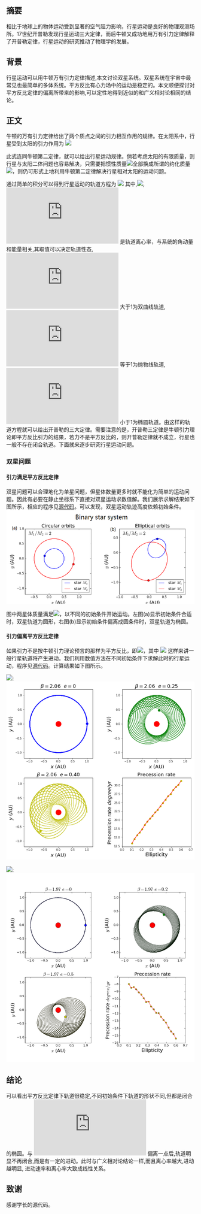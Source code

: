 ## 摘要

相比于地球上的物体运动受到显著的空气阻力影响，行星运动是良好的物理观测场所。17世纪开普勒发现行星运动三大定律，而后牛顿又成功地用万有引力定律解释了开普勒定律，行星运动的研究推动了物理学的发展。

## 背景

行星运动可以用牛顿万有引力定律描述,本文讨论双星系统。双星系统在宇宙中最常见也最简单的多体系统。平方反比有心力场中的运动是稳定的。本文顺便探讨对平方反比定律的偏离所带来的影响,可以定性地得到近似的和广义相对论相同的结论。

## 正文

牛顿的万有引力定律给出了两个质点之间的引力相互作用的规律。在太阳系中，行星受到太阳的引力作用为 
![](http://latex.codecogs.com/gif.latex?f_{G}=\frac{GM_{S}M_{P}}{r^2})

此式连同牛顿第二定律，就可以给出行星运动规律。倘若考虑太阳的有限质量，则行星与太阳二体问题也容易解决，只需要把惯性质量![](http://latex.codecogs.com/gif.latex?M_{E})全部换成所谓的约化质量 ![](http://latex.codecogs.com/gif.latex?\mu=\frac{M_{S}M_{P}}{M_{S}+M_{P}})，则仍可形式上地利用牛顿第二定律解决行星相对太阳的运动问题。 

通过简单的积分可以得到行星运动的轨道方程为 
![](http://latex.codecogs.com/gif.latex?r=\frac{l}{1-e\cos{\theta}})
其中,![](http://latex.codecogs.com/gif.latex?l=\frac{L^2}{{\mu}GM_{S}M_{P}}), ![](http://latex.codecogs.com/gif.latex?e) 是轨道离心率，与系统的角动量和能量相关,其取值可以决定轨道性态, ![](http://latex.codecogs.com/gif.latex?e) 大于1为双曲线轨道, ![](http://latex.codecogs.com/gif.latex?e) 等于1为抛物线轨道, ![](http://latex.codecogs.com/gif.latex?e) 小于1为椭圆轨道。由这样的轨道方程就可以给出开普勒的三大定律。需要注意的是，开普勒三定律是牛顿引力理论即平方反比引力的结果，若力不是平方反比的，则开普勒定律就不成立，行星也一般不存在闭合轨道。下面就来逐步研究行星运动问题。

### 双星问题
#### 引力满足平方反比定律

双星问题可以合理地化为单星问题，但星体数量更多时就不能化为简单的运动问题。因此有必要在静止坐标系下直接对双星运动求数值解。我们展示求解结果如下图所示，相应的程序见[源代码](https://github.com/Ogatayoru/compuational_physics_N2015301020145/blob/master/exercise11code1)。可以发现，双星运动轨迹高度依赖初始条件。
![image](https://github.com/Ogatayoru/compuational_physics_N2015301020145/blob/master/ch4.png)

图中两星体质量满足![](http://latex.codecogs.com/gif.latex?\frac{M_{1}}{M_{2}}=2)，以不同的初始条件开始运动。左图(a)显示初始条件合适时，双星轨道为圆形，右图(b)显示初始条件偏离成圆条件时，双星轨道为椭圆。

#### 引力偏离平方反比定律

如果引力不是按牛顿引力理论预言的那样为平方反比，即![](http://latex.codecogs.com/gif.latex?f_{G}=\frac{GM_{S}M_{P}}{r^\beta})，其中 ![](http://latex.codecogs.com/gif.latex?\beta\neq2) 这样来讲一般行星轨道将产生进动。我们利用数值方法在不同初始条件下求解此时的行星运动，程序见[源代码](https://github.com/Ogatayoru/compuational_physics_N2015301020145/blob/master/exercise11code2)。计算结果如下图所示。

![](http://latex.codecogs.com/gif.latex?\beta=2.06):
![image](https://github.com/Ogatayoru/compuational_physics_N2015301020145/blob/master/2.06.png)

![](http://latex.codecogs.com/gif.latex?\beta=1.94):
![image](https://github.com/Ogatayoru/compuational_physics_N2015301020145/blob/master/11.2.png)

## 结论

可以看出平方反比定律下轨道很稳定,不同初始条件下轨道的形状不同,但都是闭合的椭圆。与 ![](http://latex.codecogs.com/gif.latex?n=2) 偏离一点后,轨道明显不再闭合,而是有一定的进动。此时与广义相对论结论一样,而且离心率越大,进动越明显, 进动速率和离心率大致成线性关系。

## 致谢
感谢学长的源代码。
